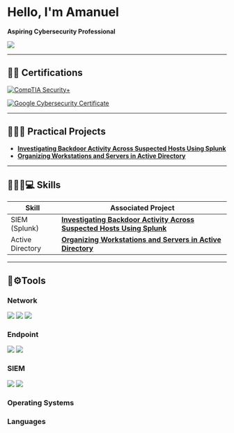 # Hello, I'm Amanuel
**Aspiring Cybersecurity Professional**

<a href="https://www.linkedin.com/in/amanuel-tafesse-033ba0328"><img src="https://img.shields.io/badge/-LinkedIn-0072b1?&style=for-the-badge&logo=linkedin&logoColor=white" /></a>
___

## 🔖✅ Certifications
[![CompTIA Security+](https://img.shields.io/badge/CompTIA-Security%2B-red?style=for-the-badge&logo=compTIA&logoColor=white)](https://www.credly.com/badges/a851ba90-e825-4bf2-a08c-63604fc928ae/public_url)

[![Google Cybersecurity Certificate](https://img.shields.io/badge/Google-Cybersecurity%20Certificate-4285F4?style=for-the-badge&logo=google&logoColor=white)](https://www.credly.com/badges/bf252a19-4cdf-41b7-a31e-1dff74a7c193/public_url)

---

## 👨🏾‍💻 Practical Projects

- **[Investigating Backdoor Activity Across Suspected Hosts Using Splunk](https://github.com/AmanuelT29/Investigating-Backdoor-Activity-Across-Suspected-Hosts-Using-Splunk)**
- **[Organizing Workstations and Servers in Active Directory](https://github.com/AmanuelT29/Organizing-Workstations-and-Servers-in-Active-Directory)**
  
___


## 🕵🏾‍♂️💻 Skills

| Skill                                         | Associated Project         |
|-----------------------------------------------|----------------------------|
| SIEM (Splunk)         |**[Investigating Backdoor Activity Across Suspected Hosts Using Splunk](https://github.com/AmanuelT29/Investigating-Backdoor-Activity-Across-Suspected-Hosts-Using-Splunk)**|
| Active Directory      |**[Organizing Workstations and Servers in Active Directory](https://github.com/AmanuelT29/Organizing-Workstations-and-Servers-in-Active-Directory)**|


___
## 🧰⚙️Tools

### Network
<div>
    <img src="https://img.shields.io/badge/-Wireshark-1679A7?&style=for-the-badge&logo=Wireshark&logoColor=white" />
  <img src="https://img.shields.io/badge/-NetworkMiner-2E8B57?style=for-the-badge&logo=gnometerminal&logoColor=white" />
    <img src="https://img.shields.io/badge/-Snort-CC0033?style=for-the-badge&logoColor=white" />
  

### Endpoint
<div>
 <img src="https://img.shields.io/badge/-Sysinternals_Suite-333333?style=for-the-badge&logo=microsoft&logoColor=white" />
 <img src="https://img.shields.io/badge/-Windows_Core_Processes-0078D6?style=for-the-badge&logo=windows&logoColor=white" />




### SIEM
<div>
    <img src="https://img.shields.io/badge/-Splunk-000000?&style=for-the-badge&logo=Splunk&logoColor=white" />
  <img src="https://img.shields.io/badge/-Elastic-005571?&style=for-the-badge&logo=Elastic&logoColor=white" />

</div>

### Operating Systems 

### Languages
